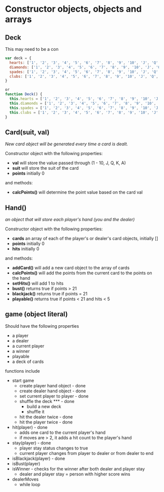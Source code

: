 # Constructor objects, objects and arrays

## Deck

This may need to be a con
```javascript
var deck = {
  hearts: ['1', '2', '3', '4', '5', '6', '7', '8', '9', '10', 'J', 'Q', 'K', 'A'],
  diamonds: ['1', '2', '3', '4', '5', '6', '7', '8', '9', '10', 'J', 'Q', 'K', 'A'],
  spades: ['1', '2', '3', '4', '5', '6', '7', '8', '9', '10', 'J', 'Q', 'K', 'A'],
  clubs: ['1', '2', '3', '4', '5', '6', '7', '8', '9', '10', 'J', 'Q', 'K', 'A']
}

or
function Deck() {
  this.hearts = ['1', '2', '3', '4', '5', '6', '7', '8', '9', '10', 'J', 'Q', 'K', 'A'];
  this.diamonds = ['1', '2', '3', '4', '5', '6', '7', '8', '9', '10', 'J', 'Q', 'K', 'A'];
  this.spades = ['1', '2', '3', '4', '5', '6', '7', '8', '9', '10', 'J', 'Q', 'K', 'A'];
  this.clubs = ['1', '2', '3', '4', '5', '6', '7', '8', '9', '10', 'J', 'Q', 'K', 'A'];
}
```
## Card(suit, val)
*New card object will be generated every time a card is dealt.*

Constructor object with the following properties:
- **val** will store the value passed through (1 - 10, J, Q, K, A)
- **suit** will store the suit of the card
- **points** initially 0

and methods:
- **calcPoints()** will determine the point value based on the card val

## Hand()
*an object that will store each player's hand (you and the dealer)*

Constructor object with the following properties:
- **cards** an array of each of the player's or dealer's card objects, initially []
- **points** initially 0
- **hits** initially 0

and methods:
- **addCard()** will add a new card object to the array of cards
- **calcPoints()** will add the points from the current card to the points on the hand
- **setHits()** will add 1 to hits
- **bust()** returns true if points > 21
- **blackjack()** returns true if points = 21
- **playable()** returns true if points < 21 and hits < 5

## game (object literal)
Should have the following properties
- a player
- a dealer
- a current player
- a winner
- playable
- a deck of cards

functions include
- start game
  - create player hand object - done
  - create dealer hand object - done
  - set current player to player - done
  - shuffle the deck *** - done
    - build a new deck
    - shuffle it
  - hit the dealer twice - done
  - hit the player twice - done
- hit(player) - done
  - adds one card to the current player's hand
  - if moves are > 2, it adds a hit count to the player's hand
- stay(player) - done
  - player stay status changes to true
  - current player changes from player to dealer or from dealer to end
- isBlackjack(player) - done
- isBust(player)
- isWinner - checks for the winner after both dealer and player stay
  - dealer and player stay = person with higher score wins
- dealerMoves
  - while loop
